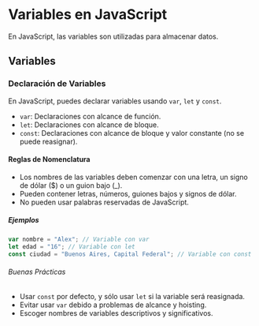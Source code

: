# Variables en JavaScript

En JavaScript, las variables son utilizadas para almacenar datos.

## Variables 

### Declaración de Variables 
En JavaScript, puedes declarar variables usando `var`, `let` y `const`.

- `var`: Declaraciones con alcance de función.
- `let`: Declaraciones con alcance de bloque.
- `const`: Declaraciones con alcance de bloque y valor constante (no se puede reasignar).

#### Reglas de Nomenclatura
- Los nombres de las variables deben comenzar con una letra, un signo de dólar ($) o un guion bajo (_).
- Pueden contener letras, números, guiones bajos y signos de dólar.
- No pueden usar palabras reservadas de JavaScript.

##### Ejemplos
```javascript
var nombre = "Alex"; // Variable con var
let edad = "16"; // Variable con let
const ciudad = "Buenos Aires, Capital Federal"; // Variable con const
``` 

###### Buenas Prácticas
- Usar `const` por defecto, y sólo usar `let` si la variable será reasignada.
- Evitar usar `var` debido a problemas de alcance y hoisting.
- Escoger nombres de variables descriptivos y significativos.